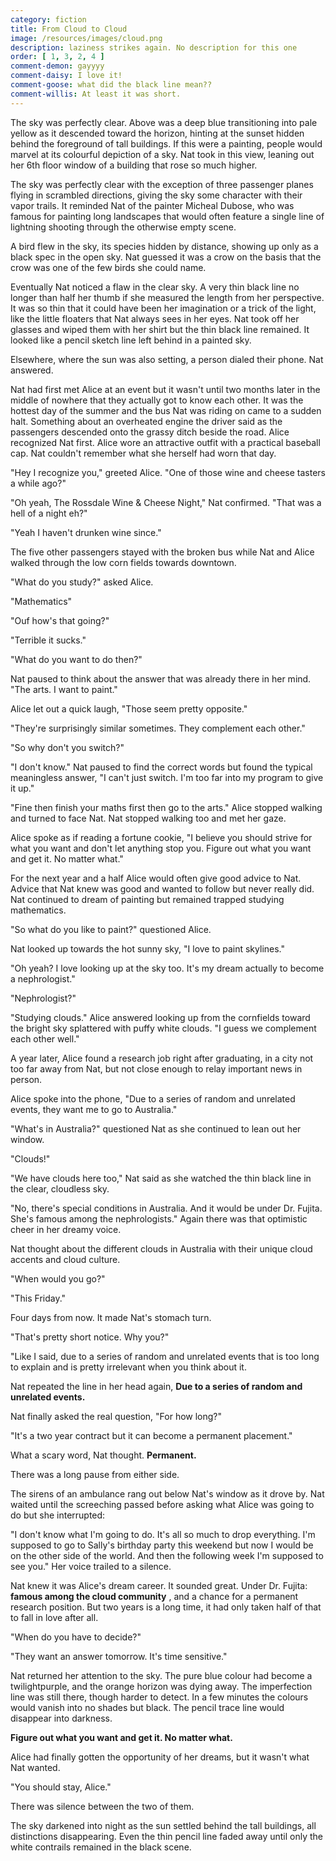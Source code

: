 ```yaml
---
category: fiction
title: From Cloud to Cloud
image: /resources/images/cloud.png
description: laziness strikes again. No description for this one 
order: [ 1, 3, 2, 4 ]
comment-demon: gayyyy
comment-daisy: I love it! 
comment-goose: what did the black line mean??
comment-willis: At least it was short. 
---
```


The sky was perfectly clear. Above was a deep blue transitioning into pale yellow as it descended toward the horizon, hinting at the sunset hidden behind the foreground of tall buildings. If this were a painting, people would marvel at its colourful depiction of a sky. Nat took in this view, leaning out her 6th floor window of a building that rose so much higher.

The sky was perfectly clear with the exception of three passenger planes flying in scrambled directions, giving the sky some character with their vapor trails. It reminded Nat of the painter Micheal Dubose, who was famous for painting long landscapes that would often feature a single line of lightning shooting through the otherwise empty scene.

A bird flew in the sky, its species hidden by distance, showing up only as a black spec in the open sky. Nat guessed it was a crow on the basis that the crow was one of the few birds she could name.

Eventually Nat noticed a flaw in the clear sky. A very thin black line no longer than half her thumb if she measured the length from her perspective. It was so thin that it could have been her imagination or a trick of the light, like the little floaters that Nat always sees in her eyes. Nat took off her glasses and wiped them with her shirt but the thin black line remained. It looked like a pencil sketch line left behind in a painted sky.

Elsewhere, where the sun was also setting, a person dialed their phone. Nat answered.

Nat had first met Alice at an event but it wasn&#39;t until two months later in the middle of nowhere that they actually got to know each other. It was the hottest day of the summer and the bus Nat was riding on came to a sudden halt. Something about an overheated engine the driver said as the passengers descended onto the grassy ditch beside the road. Alice recognized Nat first. Alice wore an attractive outfit with a practical baseball cap. Nat couldn&#39;t remember what she herself had worn that day.

&quot;Hey I recognize you,&quot; greeted Alice. &quot;One of those wine and cheese tasters a while ago?&quot;

&quot;Oh yeah, The Rossdale Wine &amp; Cheese Night,&quot; Nat confirmed. &quot;That was a hell of a night eh?&quot;

&quot;Yeah I haven&#39;t drunken wine since.&quot;

The five other passengers stayed with the broken bus while Nat and Alice walked through the low corn fields towards downtown.

&quot;What do you study?&quot; asked Alice.

&quot;Mathematics&quot;

&quot;Ouf how&#39;s that going?&quot;

&quot;Terrible it sucks.&quot;

&quot;What do you want to do then?&quot;

Nat paused to think about the answer that was already there in her mind. &quot;The arts. I want to paint.&quot;

Alice let out a quick laugh, &quot;Those seem pretty opposite.&quot;

&quot;They&#39;re surprisingly similar sometimes. They complement each other.&quot;

&quot;So why don&#39;t you switch?&quot;

&quot;I don&#39;t know.&quot; Nat paused to find the correct words but found the typical meaningless answer, &quot;I can&#39;t just switch. I&#39;m too far into my program to give it up.&quot;

&quot;Fine then finish your maths first then go to the arts.&quot; Alice stopped walking and turned to face Nat. Nat stopped walking too and met her gaze.

Alice spoke as if reading a fortune cookie, &quot;I believe you should strive for what you want and don&#39;t let anything stop you. Figure out what you want and get it. No matter what.&quot;

For the next year and a half Alice would often give good advice to Nat. Advice that Nat knew was good and wanted to follow but never really did. Nat continued to dream of painting but remained trapped studying mathematics.

&quot;So what do you like to paint?&quot; questioned Alice.

Nat looked up towards the hot sunny sky, &quot;I love to paint skylines.&quot;

&quot;Oh yeah? I love looking up at the sky too. It&#39;s my dream actually to become a nephrologist.&quot;

&quot;Nephrologist?&quot;

&quot;Studying clouds.&quot; Alice answered looking up from the cornfields toward the bright sky splattered with puffy white clouds. &quot;I guess we complement each other well.&quot;

A year later, Alice found a research job right after graduating, in a city not too far away from Nat, but not close enough to relay important news in person.

Alice spoke into the phone, &quot;Due to a series of random and unrelated events, they want me to go to Australia.&quot;

&quot;What&#39;s in Australia?&quot; questioned Nat as she continued to lean out her window.

&quot;Clouds!&quot;

&quot;We have clouds here too,&quot; Nat said as she watched the thin black line in the clear, cloudless sky.

&quot;No, there&#39;s special conditions in Australia. And it would be under Dr. Fujita. She&#39;s famous among the nephrologists.&quot; Again there was that optimistic cheer in her dreamy voice.

Nat thought about the different clouds in Australia with their unique cloud accents and cloud culture.

&quot;When would you go?&quot;

&quot;This Friday.&quot;

Four days from now. It made Nat&#39;s stomach turn.

&quot;That&#39;s pretty short notice. Why you?&quot;

&quot;Like I said, due to a series of random and unrelated events that is too long to explain and is pretty irrelevant when you think about it.

Nat repeated the line in her head again, **Due to a series of random and unrelated events.**

Nat finally asked the real question, &quot;For how long?&quot;

&quot;It&#39;s a two year contract but it can become a permanent placement.&quot;

What a scary word, Nat thought. **Permanent.**

There was a long pause from either side.

The sirens of an ambulance rang out below Nat&#39;s window as it drove by. Nat waited until the screeching passed before asking what Alice was going to do but she interrupted:

&quot;I don&#39;t know what I&#39;m going to do. It&#39;s all so much to drop everything. I&#39;m supposed to go to Sally&#39;s birthday party this weekend but now I would be on the other side of the world. And then the following week I&#39;m supposed to see you.&quot; Her voice trailed to a silence.

Nat knew it was Alice&#39;s dream career. It sounded great. Under Dr. Fujita: **famous among the cloud community** , and a chance for a permanent research position. But two years is a long time, it had only taken half of that to fall in love after all.

&quot;When do you have to decide?&quot;

&quot;They want an answer tomorrow. It&#39;s time sensitive.&quot;

Nat returned her attention to the sky. The pure blue colour had become a twilightpurple, and the orange horizon was dying away. The imperfection line was still there, though harder to detect. In a few minutes the colours would vanish into no shades but black. The pencil trace line would disappear into darkness.

**Figure out what you want and get it. No matter what.**

Alice had finally gotten the opportunity of her dreams, but it wasn&#39;t what Nat wanted.

&quot;You should stay, Alice.&quot;

There was silence between the two of them.

The sky darkened into night as the sun settled behind the tall buildings, all distinctions disappearing. Even the thin pencil line faded away until only the white contrails remained in the black scene.